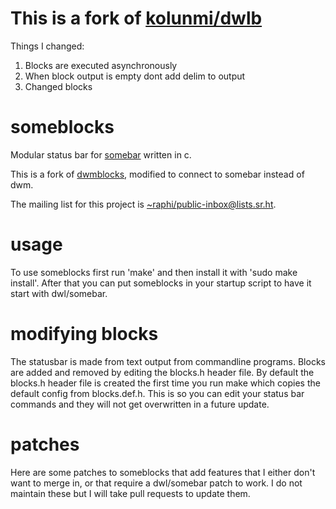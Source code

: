 # This is a fork of [kolunmi/dwlb](https://github.com/kolunmi/dwlb)  
Things I changed:
1. Blocks are executed asynchronously
2. When block output is empty dont add delim to output
3. Changed blocks


# someblocks
Modular status bar for [somebar](https://git.sr.ht/~raphi/somebar) written in c.

This is a fork of [dwmblocks](https://github.com/torrinfail/dwmblocks), modified
to connect to somebar instead of dwm.

The mailing list for this project is
[~raphi/public-inbox@lists.sr.ht](mailto:~raphi/public-inbox@lists.sr.ht).
# usage
To use someblocks first run 'make' and then install it with 'sudo make install'.
After that you can put someblocks in your startup script to have it start with dwl/somebar.
# modifying blocks
The statusbar is made from text output from commandline programs.
Blocks are added and removed by editing the blocks.h header file.
By default the blocks.h header file is created the first time you run make which copies the default config from blocks.def.h.
This is so you can edit your status bar commands and they will not get overwritten in a future update.
# patches
Here are some patches to someblocks that add features that I either don't want to merge in, or that require a dwl/somebar patch to work.
I do not maintain these but I will take pull requests to update them.
